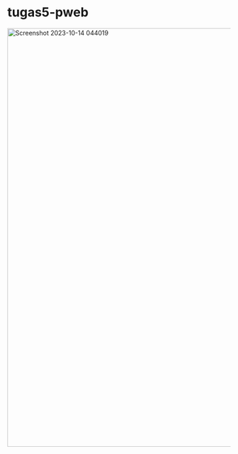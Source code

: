 # tugas5-pweb
<img width="944" alt="Screenshot 2023-10-14 044019" src="https://github.com/razabd/tugas5-pweb/assets/57262543/168336df-5bdf-4449-b733-eaa4e66466c1">
